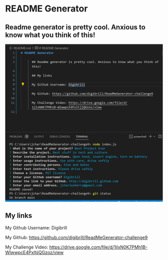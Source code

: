 # README Generator

## Readme generator is pretty cool. Anxious to know what you think of this!

![portfolio demo](./Assets/images/screenshot.png)

## My links
      
My Github Username: Digibrill
      
My Github: https://github.com/digibrill/ReadMeGenerator-challenge9
      
My Challenge Video: https://drive.google.com/file/d/1jlxN0K7PMh1B-WIwwpcE4PxltjjQGzoz/view
